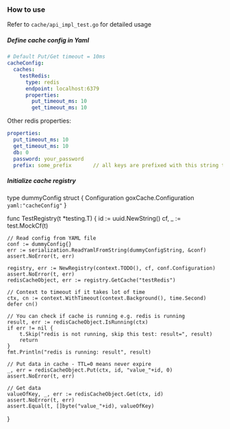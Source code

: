 ### How to use

Refer to ```cache/api_impl_test.go``` for detailed usage

##### Define cache config in Yaml

```yaml
# Default Put/Get timeout = 10ms
cacheConfig:
  caches:
    testRedis:
      type: redis
      endpoint: localhost:6379
      properties:
        put_timeout_ms: 10
        get_timeout_ms: 10
```

Other redis properties:

```yaml
properties:
  put_timeout_ms: 10
  get_timeout_ms: 10
  db: 0
  password: your_password
  prefix: some_prefix       // all keys are prefixed with this string to avoid key colission 
```

##### Initialize cache registry

type dummyConfig struct { Configuration goxCache.Configuration `yaml:"cacheConfig"`
}

func TestRegistry(t *testing.T) { id := uuid.NewString()
cf, _ := test.MockCf(t)

	// Read config from YAML file
	conf := dummyConfig{}
	err := serialization.ReadYamlFromString(dummyConfigString, &conf)
	assert.NoError(t, err)

	registry, err := NewRegistry(context.TODO(), cf, conf.Configuration)
	assert.NoError(t, err)
	redisCacheObject, err := registry.GetCache("testRedis")

	// Context to timeout if it takes lot of time
	ctx, cn := context.WithTimeout(context.Background(), time.Second)
	defer cn()

	// You can check if cache is running e.g. redis is running
	result, err := redisCacheObject.IsRunning(ctx)
	if err != nil {
		t.Skip("redis is not running, skip this test: result=", result)
		return
	}
	fmt.Println("redis is running: result", result)

	// Put data in cache - TTL=0 means never expire
	_, err = redisCacheObject.Put(ctx, id, "value_"+id, 0)
	assert.NoError(t, err)

	// Get data
	valueOfKey, _, err := redisCacheObject.Get(ctx, id)
	assert.NoError(t, err)
	assert.Equal(t, []byte("value_"+id), valueOfKey)

}

```